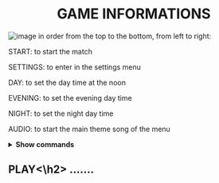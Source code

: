 <h1 align="center"> GAME INFORMATIONS</h1>

![image](https://user-images.githubusercontent.com/65116894/134475941-f4336cb1-7116-4519-8d47-44e5c15a70e2.png)
in order from the top to the bottom, from left to right:

START: to start the match

SETTINGS: to enter in the settings menu

DAY: to set the day time at the noon

EVENING: to set the evening day time

NIGHT: to set the night day time

AUDIO: to start the main theme song of the menu


<details><summary><b>Show commands</b></summary>
  
- `W` `A` `S` `D`: directional movement
  
- `SPACE`: jump
  
- `SHIFT`: run
  
- `Mouse`: move the camera
  
- `ESC`: pause
  
- `T`: weapon torch
  
- `Z`: change camera
  
- `TAB`: change weapon
  
- `R`: reload
  
</details>

<h2> PLAY<\h2>
  .......
